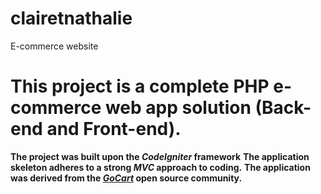 # clairetnathalie
E-commerce website

This project is a complete **PHP** e-commerce web app solution (Back-end and Front-end).
==============
**The project was built upon the *CodeIgniter* framework** 
**The application skeleton adheres to a strong *MVC* approach to coding.**
**The application was derived from the *[GoCart](http://gocartdv.com)* open source community.**
